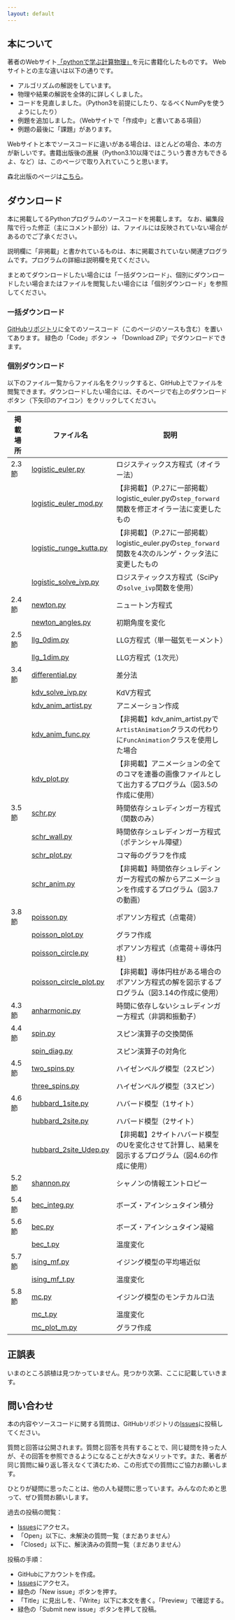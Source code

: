 ```yaml
---
layout: default
---
```


<!-- このページは、書籍「**Pythonによる計算物理**」大槻純也 著（森北出版）のサポートページです。本に掲載されているソースコードや更新情報を提供します。
出版社のページは[こちら](https://www.morikita.co.jp/books/mid/017081)。 -->

<!-- ![表紙](9784627170810.jpg) -->
<!-- <img src="9784627170810.jpg" width=300px> -->


<!-- * TOC
{:toc} -->

## 本について

著者のWebサイト[「pythonで学ぶ計算物理」](https://www.physics.okayama-u.ac.jp/~otsuki/lecture/CompPhys2/index.html)を元に書籍化したものです。
Webサイトとの主な違いは以下の通りです。

- アルゴリズムの解説をしています。
- 物理や結果の解説を全体的に詳しくしました。
- コードを見直しました。（Python3を前提にしたり、なるべくNumPyを使うようにしたり）
- 例題を追加しました。（Webサイトで「作成中」と書いてある項目）
- 例題の最後に「課題」があります。

Webサイトと本でソースコードに違いがある場合は、ほとんどの場合、本の方が新しいです。書籍出版後の進展（Python3.10以降ではこういう書き方もできるよ、など）は、このページで取り入れていこうと思います。

森北出版のページは[こちら](https://www.morikita.co.jp/books/mid/017081)。

## ダウンロード

本に掲載してるPythonプログラムのソースコードを掲載します。
なお、編集段階で行った修正（主にコメント部分）は、ファイルには反映されていない場合があるのでご了承ください。

説明欄に「非掲載」と書かれているものは、本に掲載されていない関連プログラムです。プログラムの詳細は説明欄を見てください。

まとめてダウンロードしたい場合には「一括ダウンロード」、個別にダウンロードしたい場合またはファイルを閲覧したい場合には「個別ダウンロード」を参照してください。

### 一括ダウンロード

[GitHubリポジトリ](https://github.com/j-otsuki/comput-phys-book)に全てのソースコード（このページのソースも含む）を置いてあります。
緑色の「Code」ボタン → 「Download ZIP」でダウンロードできます。

### 個別ダウンロード

以下のファイル一覧からファイル名をクリックすると、GitHub上でファイルを閲覧できます。ダウンロードしたい場合には、そのページで右上のダウンロードボタン（下矢印のアイコン）をクリックしてください。

| 掲載場所 | ファイル名 | 説明 |
| -----   | ---------- | --- |
| 2.3節 | [logistic_euler.py](https://github.com/j-otsuki/comput-phys-book/blob/main/python/logistic_euler.py) | ロジスティックス方程式（オイラー法） |
| | [logistic_euler_mod.py](https://github.com/j-otsuki/comput-phys-book/blob/main/python/logistic_euler_mod.py) | 【非掲載】（P.27に一部掲載）logistic_euler.pyの``step_forward``関数を修正オイラー法に変更したもの |
| | [logistic_runge_kutta.py](https://github.com/j-otsuki/comput-phys-book/blob/main/python/logistic_runge_kutta.py) | 【非掲載】（P.27に一部掲載）logistic_euler.pyの``step_forward``関数を4次のルンゲ・クッタ法に変更したもの |
| | [logistic_solve_ivp.py](https://github.com/j-otsuki/comput-phys-book/blob/main/python/logistic_solve_ivp.py) | ロジスティックス方程式（SciPyの``solve_ivp``関数を使用） |
| 2.4節 | [newton.py](https://github.com/j-otsuki/comput-phys-book/blob/main/python/newton.py) | ニュートン方程式 |
| | [newton_angles.py](https://github.com/j-otsuki/comput-phys-book/blob/main/python/newton_angles.py) | 初期角度を変化 |
| 2.5節 | [llg_0dim.py](https://github.com/j-otsuki/comput-phys-book/blob/main/python/llg_0dim.py) | LLG方程式（単一磁気モーメント） |
| | [llg_1dim.py](https://github.com/j-otsuki/comput-phys-book/blob/main/python/llg_1dim.py) | LLG方程式（1次元） |
| 3.4節 | [differential.py](https://github.com/j-otsuki/comput-phys-book/blob/main/python/differential.py) | 差分法 |
| | [kdv_solve_ivp.py](https://github.com/j-otsuki/comput-phys-book/blob/main/python/kdv_solve_ivp.py) | KdV方程式 |
| | [kdv_anim_artist.py](https://github.com/j-otsuki/comput-phys-book/blob/main/python/kdv_anim_artist.py) | アニメーション作成 |
| | [kdv_anim_func.py](https://github.com/j-otsuki/comput-phys-book/blob/main/python/kdv_anim_func.py) | 【非掲載】kdv_anim_artist.pyで``ArtistAnimation``クラスの代わりに``FuncAnimation``クラスを使用した場合 |
| | [kdv_plot.py](https://github.com/j-otsuki/comput-phys-book/blob/main/python/kdv_plot.py) | 【非掲載】アニメーションの全てのコマを連番の画像ファイルとして出力するプログラム（図3.5の作成に使用） |
| 3.5節 | [schr.py](https://github.com/j-otsuki/comput-phys-book/blob/main/python/schr.py) | 時間依存シュレディンガー方程式（関数のみ） |
| | [schr_wall.py](https://github.com/j-otsuki/comput-phys-book/blob/main/python/schr_wall.py) | 時間依存シュレディンガー方程式（ポテンシャル障壁） |
| | [schr_plot.py](https://github.com/j-otsuki/comput-phys-book/blob/main/python/schr_plot.py) | コマ毎のグラフを作成 |
| | [schr_anim.py](https://github.com/j-otsuki/comput-phys-book/blob/main/python/schr_anim.py) | 【非掲載】時間依存シュレディンガー方程式の解からアニメーションを作成するプログラム（図3.7の動画） |
| 3.8節 | [poisson.py](https://github.com/j-otsuki/comput-phys-book/blob/main/python/poisson.py) | ポアソン方程式（点電荷） |
| | [poisson_plot.py](https://github.com/j-otsuki/comput-phys-book/blob/main/python/poisson_plot.py) | グラフ作成 |
| | [poisson_circle.py](https://github.com/j-otsuki/comput-phys-book/blob/main/python/poisson_circle.py) | ポアソン方程式（点電荷＋導体円柱） |
| | [poisson_circle_plot.py](https://github.com/j-otsuki/comput-phys-book/blob/main/python/poisson_circle_plot.py) | 【非掲載】導体円柱がある場合のポアソン方程式の解を図示するプログラム（図3.14の作成に使用） |
| 4.3節 | [anharmonic.py](https://github.com/j-otsuki/comput-phys-book/blob/main/python/anharmonic.py) | 時間に依存しないシュレディンガー方程式（非調和振動子） |
| 4.4節 | [spin.py](https://github.com/j-otsuki/comput-phys-book/blob/main/python/spin.py) | スピン演算子の交換関係 |
| | [spin_diag.py](https://github.com/j-otsuki/comput-phys-book/blob/main/python/spin_diag.py) | スピン演算子の対角化 |
| 4.5節 | [two_spins.py](https://github.com/j-otsuki/comput-phys-book/blob/main/python/two_spins.py) | ハイゼンベルグ模型（2スピン） |
| | [three_spins.py](https://github.com/j-otsuki/comput-phys-book/blob/main/python/three_spins.py) | ハイゼンベルグ模型（3スピン） |
| 4.6節 | [hubbard_1site.py](https://github.com/j-otsuki/comput-phys-book/blob/main/python/hubbard_1site.py) | ハバード模型（1サイト） |
| | [hubbard_2site.py](https://github.com/j-otsuki/comput-phys-book/blob/main/python/hubbard_2site.py) | ハバード模型（2サイト） |
| | [hubbard_2site_Udep.py](https://github.com/j-otsuki/comput-phys-book/blob/main/python/hubbard_2site_Udep.py) | 【非掲載】2サイトハバード模型のUを変化させて計算し、結果を図示するプログラム（図4.6の作成に使用） |
| 5.2節 | [shannon.py](https://github.com/j-otsuki/comput-phys-book/blob/main/python/shannon.py) | シャノンの情報エントロピー |
| 5.4節 | [bec_integ.py](https://github.com/j-otsuki/comput-phys-book/blob/main/python/bec_integ.py) | ボーズ・アインシュタイン積分 |
| 5.6節 | [bec.py](https://github.com/j-otsuki/comput-phys-book/blob/main/python/bec.py) | ボーズ・アインシュタイン凝縮 |
| | [bec_t.py](https://github.com/j-otsuki/comput-phys-book/blob/main/python/bec_t.py) | 温度変化 |
| 5.7節 | [ising_mf.py](https://github.com/j-otsuki/comput-phys-book/blob/main/python/ising_mf.py) | イジング模型の平均場近似 |
| | [ising_mf_t.py](https://github.com/j-otsuki/comput-phys-book/blob/main/python/ising_mf_t.py) | 温度変化 |
| 5.8節 | [mc.py](https://github.com/j-otsuki/comput-phys-book/blob/main/python/mc.py) | イジング模型のモンテカルロ法 |
| | [mc_t.py](https://github.com/j-otsuki/comput-phys-book/blob/main/python/mc_t.py) | 温度変化 |
| | [mc_plot_m.py](https://github.com/j-otsuki/comput-phys-book/blob/main/python/mc_plot_m.py) | グラフ作成 |

## 正誤表

いまのところ誤植は見つかっていません。見つかり次第、ここに記載していきます。

## 問い合わせ

本の内容やソースコードに関する質問は、GitHubリポジトリの[Issues](https://github.com/j-otsuki/comput-phys-book/issues)に投稿してください。

質問と回答は公開されます。質問と回答を共有することで、同じ疑問を持った人が、その回答を参照できるようになることが大きなメリットです。また、著者が同じ質問に繰り返し答えなくて済むため、この形式での質問にご協力お願いします。

ひとりが疑問に思ったことは、他の人も疑問に思っています。みんなのためと思って、ぜひ質問お願いします。

過去の投稿の閲覧：
- [Issues](https://github.com/j-otsuki/comput-phys-book/issues)にアクセス。
- 「Open」以下に、未解決の質問一覧（まだありません）
- 「Closed」以下に、解決済みの質問一覧（まだありません）

投稿の手順：
- GitHubにアカウントを作成。
- [Issues](https://github.com/j-otsuki/comput-phys-book/issues)にアクセス。
- 緑色の「New issue」ボタンを押す。
- 「Title」に見出しを、「Write」以下に本文を書く。「Preview」で確認する。
- 緑色の「Submit new issue」ボタンを押して投稿。
